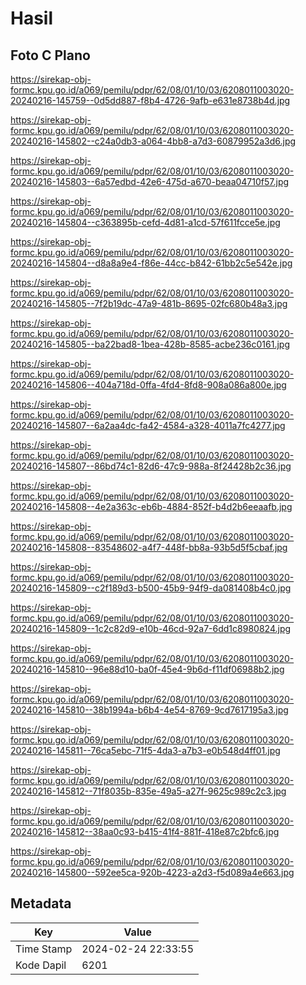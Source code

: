 # Hasil

## Foto C Plano

https://sirekap-obj-formc.kpu.go.id/a069/pemilu/pdpr/62/08/01/10/03/6208011003020-20240216-145759--0d5dd887-f8b4-4726-9afb-e631e8738b4d.jpg

https://sirekap-obj-formc.kpu.go.id/a069/pemilu/pdpr/62/08/01/10/03/6208011003020-20240216-145802--c24a0db3-a064-4bb8-a7d3-60879952a3d6.jpg

https://sirekap-obj-formc.kpu.go.id/a069/pemilu/pdpr/62/08/01/10/03/6208011003020-20240216-145803--6a57edbd-42e6-475d-a670-beaa04710f57.jpg

https://sirekap-obj-formc.kpu.go.id/a069/pemilu/pdpr/62/08/01/10/03/6208011003020-20240216-145804--c363895b-cefd-4d81-a1cd-57f611fcce5e.jpg

https://sirekap-obj-formc.kpu.go.id/a069/pemilu/pdpr/62/08/01/10/03/6208011003020-20240216-145804--d8a8a9e4-f86e-44cc-b842-61bb2c5e542e.jpg

https://sirekap-obj-formc.kpu.go.id/a069/pemilu/pdpr/62/08/01/10/03/6208011003020-20240216-145805--7f2b19dc-47a9-481b-8695-02fc680b48a3.jpg

https://sirekap-obj-formc.kpu.go.id/a069/pemilu/pdpr/62/08/01/10/03/6208011003020-20240216-145805--ba22bad8-1bea-428b-8585-acbe236c0161.jpg

https://sirekap-obj-formc.kpu.go.id/a069/pemilu/pdpr/62/08/01/10/03/6208011003020-20240216-145806--404a718d-0ffa-4fd4-8fd8-908a086a800e.jpg

https://sirekap-obj-formc.kpu.go.id/a069/pemilu/pdpr/62/08/01/10/03/6208011003020-20240216-145807--6a2aa4dc-fa42-4584-a328-4011a7fc4277.jpg

https://sirekap-obj-formc.kpu.go.id/a069/pemilu/pdpr/62/08/01/10/03/6208011003020-20240216-145807--86bd74c1-82d6-47c9-988a-8f24428b2c36.jpg

https://sirekap-obj-formc.kpu.go.id/a069/pemilu/pdpr/62/08/01/10/03/6208011003020-20240216-145808--4e2a363c-eb6b-4884-852f-b4d2b6eeaafb.jpg

https://sirekap-obj-formc.kpu.go.id/a069/pemilu/pdpr/62/08/01/10/03/6208011003020-20240216-145808--83548602-a4f7-448f-bb8a-93b5d5f5cbaf.jpg

https://sirekap-obj-formc.kpu.go.id/a069/pemilu/pdpr/62/08/01/10/03/6208011003020-20240216-145809--c2f189d3-b500-45b9-94f9-da081408b4c0.jpg

https://sirekap-obj-formc.kpu.go.id/a069/pemilu/pdpr/62/08/01/10/03/6208011003020-20240216-145809--1c2c82d9-e10b-46cd-92a7-6dd1c8980824.jpg

https://sirekap-obj-formc.kpu.go.id/a069/pemilu/pdpr/62/08/01/10/03/6208011003020-20240216-145810--96e88d10-ba0f-45e4-9b6d-f11df06988b2.jpg

https://sirekap-obj-formc.kpu.go.id/a069/pemilu/pdpr/62/08/01/10/03/6208011003020-20240216-145810--38b1994a-b6b4-4e54-8769-9cd7617195a3.jpg

https://sirekap-obj-formc.kpu.go.id/a069/pemilu/pdpr/62/08/01/10/03/6208011003020-20240216-145811--76ca5ebc-71f5-4da3-a7b3-e0b548d4ff01.jpg

https://sirekap-obj-formc.kpu.go.id/a069/pemilu/pdpr/62/08/01/10/03/6208011003020-20240216-145812--71f8035b-835e-49a5-a27f-9625c989c2c3.jpg

https://sirekap-obj-formc.kpu.go.id/a069/pemilu/pdpr/62/08/01/10/03/6208011003020-20240216-145812--38aa0c93-b415-41f4-881f-418e87c2bfc6.jpg

https://sirekap-obj-formc.kpu.go.id/a069/pemilu/pdpr/62/08/01/10/03/6208011003020-20240216-145800--592ee5ca-920b-4223-a2d3-f5d089a4e663.jpg


## Metadata

| Key        | Value               |
| ---------- | ------------------- |
| Time Stamp | 2024-02-24 22:33:55 |
| Kode Dapil | 6201                |



